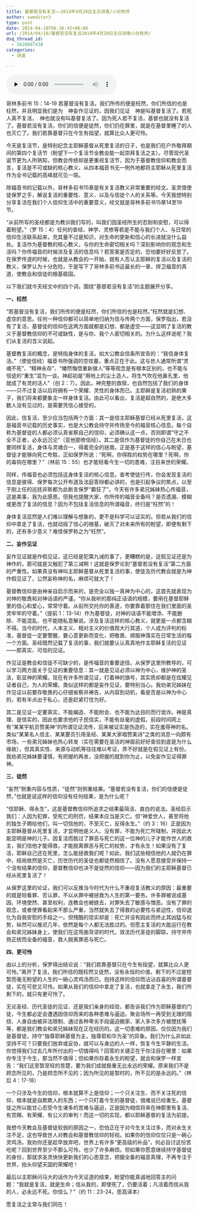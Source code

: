 ```yaml
---
title: 基督若没有复活——2014年4月20日主日讲章/小白牧师
author: sweditor3
type: post
date: 2014-04-18T06:36:42+00:00
url: /2014/04/18/基督若没有复活2014年4月20日主日讲章小白牧师/
dsq_thread_id:
  - 2620687438
categories:
  - 讲道

---
```

<div id="c-10783" class="grandmp3">
  <audio src="https://t5.shwchurch.org/wp-content/uploads/2014/04/2014年4月20日讲道录音.mp3" controls false preload="none" autobuffer="false"></audio>
</div>

哥林多前书 15：14-19 若基督没有复活，我们所传的便是枉然，你们所信的也是枉然，并且明显我们是为　神妄作见证的，因我们见证　神是叫基督复活了。若死人真不复活，　神也就没有叫基督复活了。因为死人若不复活，基督也就没有复活了。基督若没有复活，你们的信便是徒然，你们仍在罪里，就是在基督里睡了的人也灭亡了。我们若靠基督只在今生有指望，就算比众人更可怜。

今天是复活节，是特别纪念主耶稣基督从死里复活的日子，也是我们在户外敬拜期间的第四个复活节（盼望下一个复活节全教会能一起崇拜复活之主）。尽管现代圣诞节更为人所熟知，但教会传统却是更重视复活节，因为于基督教信仰和教会而言，复活是不可或缺的核心教义，从四本福音书无一例外地都将主耶稣从死里复活作为全书记载的高峰就可见一斑。

除福音书的记载以外，哥林多前书15章是有关复活教义非常重要的经文。圣灵借使徒保罗之手，解说复活的重要性、意义、以及与信徒个人的关系等。今天我想特别分享复活在我们个人信仰生活中的重要意义，经文就是哥林多前书15章14至19节。

“从前所写的圣经都是为教训我们写的，叫我们因圣经所生的忍耐和安慰，可以得着盼望。”（罗 15：4）任何的查经、神学、灵修等若是不能与我们个人、与日常的信仰生活联系起来，充其量不过是知识，对生命的更新和信心的长进就没什么益处。复活作为基督教的核心教义，与你的生命密切相关吗？深刻影响你的观念和生活吗？你传福音的时候涉及复活的信息吗？若答案是否定的，恐怕要好好反思了。在保罗传道的时候，也就是从教会的一开始，就有人否认主耶稣的复活以及复活的教义，保罗认为十分危险，于是写下了哥林多前书这最长的一章，捍卫福音的真道，使教会和信徒的根基稳固。

以下我们就今天经文中的四个词，围绕“基督若没有复活”的主题展开分享。

**一、枉然**

“若基督没有复活，我们所传的便是枉然，你们所信的也是枉然。”枉然就是幻想、虚空的意思。任何一种信仰都可以简单地归纳为信与传两个方面，保罗指出，若没有了复活，基督徒的信仰在这两方面就都是幻想、都是虚空——这显明了复活的教义于基督教信仰的不可或缺性，是与你、我个人密切相关的。为什么这样说呢？我们从复活的含义说起。

基督教复活的概念，是特指身体的复活，如大公教会信条所宣告的：“我信身体复活。”（使徒信经）福音书所强调的空坟墓，重点正在于此。这与世人通常所谓“灵魂不死”、“精神永存”、“幡然悔悟重新做人”等等观念是有根本区别的，也不能与信徒的“重生”混为一谈。神起初是“用地上的尘土造人，将生气吹在他鼻孔里，他就成了有灵的活人”（创 2：7）。因此，神完整的救赎，也自然包括了我们的身体——只不过复活以后将拥有一个荣耀、灵性的身体而已。主耶稣是复活初熟的果子，我们将来都要象主一样身体复活。由此可以看出，复活是超自然的，是绝大多数人没有见过的，是需要凭信心接受的。

因此，信复活，至少应当包括两个方面：其一是信主耶稣基督已经从死里复活，这是福音书记载的历史事实，也是大公教会持守并传扬至今的福音核心信息。每个自称为基督徒的人都必须认真省察自己的信仰，必须确认这一点，否则即谓“守之不全不正者，必永远沉沦”（亚他那修信经）。其二是信作为基督徒的你自己在末日也要同样复活，身体与灵魂合一，得着完全的拯救。正是基于这样的信心与盼望，基督徒才能够向死亡夸胜，正如保罗所说：“死啊，你得胜的权势在哪里？死啊，你的毒钩在哪里？”（林前 15：55）也才能轻看今生一切的患难，注目来世的荣耀。

同样，传福音也必须包括这身体复活的核心信息。查考使徒行传，你会发现复活的信息是彼得、保罗每次公开布道及法庭答辩都必讲的，也是引起争议的焦点，以至于刚上任的巡抚非斯都为此断言保罗“癫狂了”。今天有许多弟兄姊妹热心传福音，这是美事，我为此感恩。但我也提醒大家，你所传的福音全备吗？是否遗漏、模糊或更改了复活的信息？因为不包括复活信息的所谓福音，终归是“枉然”的！

身体复活显然是人们难以理解与想象的，更不是科学可以证实的。但若从我们的信仰中拿走了复活，也就动摇了信心的根基，破灭了对未来所有的盼望，即便有剩下的，还有多少意义？难怪保罗称之为“枉然”。

**二、妄作见证**

妄作见证就是作假见证，这已经是犯第九诫的事了。更糟糕的是，这假见证还是为神作的，那可就是又触犯了第三诫啊！这就是保罗论到“基督若没有复活”第二方面的严重性。如果真没有神叫主耶稣基督从死里复活的事，使徒及历代教会就是为神作假见证了，公然妄称神的名，麻烦可就大了！

基督教信仰是由神亲自启示而来的，是完全以独一真神为中心的，这首先就表现为对神的敬畏和对神话语的严谨。“你从我听的那纯正话语的规模，要用在基督耶稣里的信心和爱心，常常守着。从前所交托你的善道，你要靠着那住在我们里面的圣灵牢牢的守着。”（提前 1：13-14）作为基督徒，对神的话语不能增添、不能删除、不能混乱、也不能随私意解说。涉及复活这样的核心教义，就更是一点都含糊不得。当今的时代，人本主义、相对主义的价值观大行其道，个人成为评判的标准，基督徒一定要警醒，要心意更新而变化，把敬畏、顺服神落实在日常生活的每一个方面。圣经既然记载了复活的事，我们就要认认真真地作主耶稣复活的见证——那真实、可信的见证。

作见证是教会和信徒不可缺少的，是传福音的重要途径。从保罗这里所教导的，可以学习两方面关于见证的重要信息：其一就是见证必须以神为中心，维护神的圣洁，彰显神的荣耀。现在有许多所谓见证，打着神的旗号，其实质却都是在炫耀见证者自己，为人的荣耀。类似这样的都是妄作见证，要特别当心。我劝弟兄姊妹在作见证以前要存敬畏的心仔细省察并祷告，从内容到动机，看是否是以神为中心的，若有半点出于私心，还是赶紧打住为好。

其二是见证一定要真实，不能编造、不能附会、也不能为达目的而行诡诈。神是真理、是信实的，因此也要求他的子民信实，不能有丝毫的虚假。前段时间网上有“某某宇航员赞美神”的所谓见证流传，后来被证实是伪造的，实在羞辱神的名。类似“某某名人信主、某某要员引用圣经、某某大家唱赞美诗”之类的消息一向颇有市场，一些弟兄姊妹也热心转发（实在需要在圣洁的神面前好好查验到底是为什么缘故），但其真实性、来源与动机等往往难以考证，弄不好就是在假见证上有份。我劝弟兄姊妹要谨慎，有把握的再发，没把握的就到你为止，以免妄作见证得罪神。

**三、徒然**

“妄然”侧重内容与性质，“徒然”则侧重结果。“基督若没有复活，你们的信便是徒然，”也就是说这样的信仰没有任何结果，是为什么呢？

“信耶稣、得永生”，这是基督教信仰所追求之结果最简洁、直白的说法。圣经启示我们：人因为犯罪，受死亡的刑罚，结果本应当是灭亡。但“神爱世人，甚至将他的独生子赐给他们，叫一切信他的，不至灭亡，反得永生。”（约 3：16）正是因为主耶稣基督从死里复活，才显明他是义人、没有罪，不能为死亡所辖制，并因此大能显明是神的儿子。因复活而胜过了罪恶与死亡的这一位神的儿子才能作世人的救主，我们信他才能得救，才能脱离罪恶与死亡的权势，才有永生！如果没有了复活，耶稣自己还在死里，怎么能拯救我们呢？如此，我们这些相信他的人就仍在罪中，结局依然是灭亡，历世历代的圣徒也都徒然相信了。没有人愿意接受并保持一个没有结果的信仰，基督教信仰也决不是徒然的信仰——因为我们的主耶稣基督已经从死里复活了！

从保罗这里的论证，我们可以反推当今时代为什么不重视复活教义的原因：最重要的就是轻看罪、否认罪，不以从罪中被拯救为人生的第一要务。许多罪被说成基因、环境使然、甚至权利，连教会也被掳去，对罪失去了敏感与憎恶。没有了罪的观念，或者使罪看起来不那么严重，当然就失去了得救的必要性与紧迫性，信仰退化为自我安慰的手段之一。但残酷的现实却是：死亡并没有因此而终止其凶猛与权势，纵然可以推迟几年，依然是每个人都无法胜过的。但愿主复活的大能运行在教会和弟兄姊妹身上，使我们在这弯曲背谬的时代，效法历代圣徒的脚踪，持守并传扬正统而全备的福音，救人脱离罪恶与死亡。

**四、更可怜**

由以上的分析，保罗得出结论说：“我们若靠基督只在今生有指望，就算比众人更可怜。”离开了复活，我们所信的既枉然又徒然，没有永恒的价值，剩下的不过是短暂而毫无盼望的人生的一碗心灵鸡汤而已。抱持这样的信仰而沾沾自喜的所谓基督徒，实在可悲又可怜。如果从我们的信仰中拿走了复活，也就拿走了永生，我们所剩下的，就只有更可怜了。

无论圣经、历代圣徒的见证、还是我们亲身的经验，都告诉我们作为耶稣基督的门徒，今生都必定会遭遇因信仰而来的各种患难与逼迫。聚会场所一再受到无理的阻挠、人身自由被非法限制、通过各种卑劣手段逼迫搬家、家人多次多方被搅扰等等，都是我们教会和弟兄姊妹现在正在经历的。这一切患难的原因，仅仅因为我们是基督徒，持守“独尊耶稣基督为主，独尊耶和华为圣”的异象。我们为什么非如此坚持不可？只要我们放弃或妥协，就可以与身边的人一样，恢复今生平静的生活。你觉得我们过去几年所付出的一切值得吗？回答的关键正在于你注目在哪里：如果你专注于今生，那当然不值得；但如果你存着永生的盼望，就会和保罗一样宣告：“我们这至暂至轻的苦楚，要为我们成就极重无比永远的荣耀。原来我们不是顾念所见的，乃是顾念所不见的；因为所见的是暂时的，所不见的是永远的。”（林后 4：17-18）

一个只涉及今生的信仰，根本就算不上是信仰；一个只关注生、而不关注死的信仰，根本就是自欺欺人的东西；一个只盯着今生的基督徒，很难说已经重生。基督徒之所以能甘心忍受今生诸多的苦难与逼迫，正是因为相信将来在神那里有复活、有赏赐、有荣耀、有公义的审判！而这一切的实现，都以耶稣基督的复活为前提。

我想今天教会及基督徒软弱的原因之一，恐怕正在于对今生关注过多，而对永生关注不足，这也导致世人对教会和基督教信仰的轻视。如果你的信仰仅仅只是一碗心灵鸡汤，我劝你还是趁早放弃吧，世界上有许多“更高级的补品”，何必自讨这份苦吃呢？回到世界至少不那么可怜，也少了许多麻烦。但如果你愿意继续持守基督徒的身份，那就求圣灵快快更新我们的心思意念，把握全备的福音真理，不再专注于世界，抬头仰望天国的荣耀吧！

最后以主耶稣问马大的话作为今天证道的结束，盼望你能真诚地回答主的问题：“我就是复活，就是生命；信从我的，即使死了，仍要活着；凡活着而信从我的人，必永远不死。你信么？”（约 11：23-24，思高译本）

愿复活之主常与我们同在！